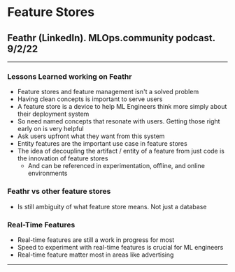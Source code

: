 # Feature Stores

## Feathr (LinkedIn). MLOps.community podcast. 9/2/22
***

### Lessons Learned working on Feathr
* Feature stores and feature management isn't a solved problem
* Having clean concepts is important to serve users
* A feature store is a device to help ML Engineers think more simply about their deployment system
* So need named concepts that resonate with users. Getting those right early on is very helpful
* Ask users upfront what they want from this system
* Entity features are the important use case in feature stores
* The idea of decoupling the artifact / entity of a feature from just code is the innovation of feature stores
	* And can be referenced in experimentation, offline, and online environments 

### Feathr vs other feature stores
* Is still ambiguity of what feature store means. Not just a database

### Real-Time Features
* Real-time features are still a work in progress for most
* Speed to experiment with real-time features is crucial for ML engineers
* Real-time feature matter most in areas like advertising

***

